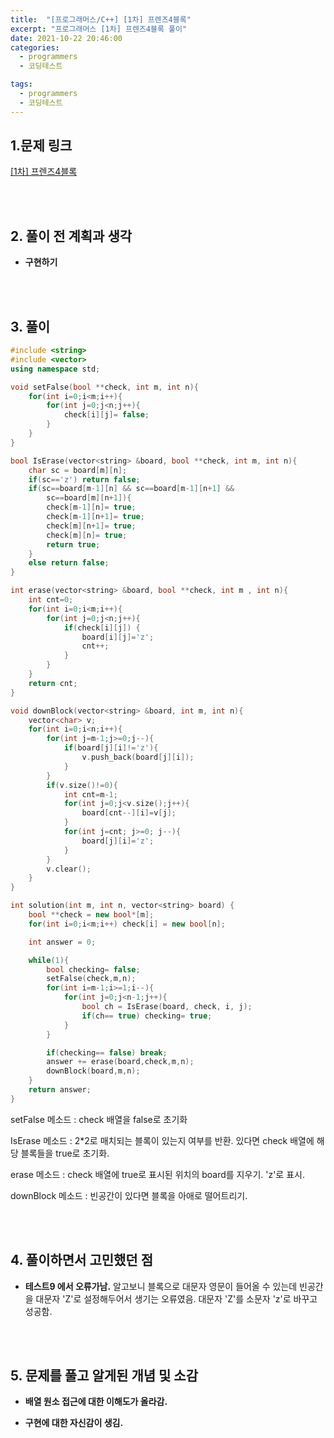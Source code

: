 ```yaml
---
title:  "[프로그래머스/C++] [1차] 프렌즈4블록"
excerpt: "프로그래머스 [1차] 프렌즈4블록 풀이"
date: 2021-10-22 20:46:00
categories:
  - programmers
  - 코딩테스트

tags:
  - programmers
  - 코딩테스트
---
```


## 1.문제 링크

[[1차] 프렌즈4블록](https://programmers.co.kr/learn/courses/30/lessons/17679)

<br>
<br>

## 2. 풀이 전 계획과 생각

- **구현하기**


<br>
<br>

## 3. 풀이

```cpp
#include <string>
#include <vector>
using namespace std;

void setFalse(bool **check, int m, int n){
    for(int i=0;i<m;i++){
        for(int j=0;j<n;j++){
            check[i][j]= false;
        }
    }
}

bool IsErase(vector<string> &board, bool **check, int m, int n){
    char sc = board[m][n];
    if(sc=='z') return false;
    if(sc==board[m-1][n] && sc==board[m-1][n+1] &&
        sc==board[m][n+1]){
        check[m-1][n]= true;
        check[m-1][n+1]= true;
        check[m][n+1]= true;
        check[m][n]= true;
        return true;
    }
    else return false;
}

int erase(vector<string> &board, bool **check, int m , int n){
    int cnt=0;
    for(int i=0;i<m;i++){
        for(int j=0;j<n;j++){
            if(check[i][j]) {
                board[i][j]='z';
                cnt++;
            }
        }
    }
    return cnt;
}

void downBlock(vector<string> &board, int m, int n){
    vector<char> v;
    for(int i=0;i<n;i++){
        for(int j=m-1;j>=0;j--){
            if(board[j][i]!='z'){
                v.push_back(board[j][i]);
            }
        }
        if(v.size()!=0){
            int cnt=m-1;
            for(int j=0;j<v.size();j++){
                board[cnt--][i]=v[j];
            }
            for(int j=cnt; j>=0; j--){
                board[j][i]='z';
            }
        }
        v.clear();
    }
}

int solution(int m, int n, vector<string> board) {
    bool **check = new bool*[m];
    for(int i=0;i<m;i++) check[i] = new bool[n];

    int answer = 0;

    while(1){
        bool checking= false;
        setFalse(check,m,n);
        for(int i=m-1;i>=1;i--){
            for(int j=0;j<n-1;j++){
                bool ch = IsErase(board, check, i, j);
                if(ch== true) checking= true;
            }
        }

        if(checking== false) break;
        answer += erase(board,check,m,n);
        downBlock(board,m,n);
    }
    return answer;
}
```

setFalse 메소드 : check 배열을 false로 초기화

IsErase 메소드 : 2*2로 매치되는 블록이 있는지 여부를 반환. 있다면 check 배열에 해당 블록들을 true로 초기화.

erase 메소드 : check 배열에 true로 표시된 위치의 board를 지우기. 'z'로 표시.

downBlock 메소드 : 빈공간이 있다면 블록을 아애로 떨어트리기.

<br>
<br>

## 4. 풀이하면서 고민했던 점

- **테스트9 에서 오류가남.**
알고보니 블록으로 대문자 영문이 들어올 수 있는데 빈공간을 대문자 'Z'로 설정해두어서 생기는 오류였음. 대문자 'Z'를 소문자 'z'로 바꾸고 성공함.


<br>
<br>

## 5. 문제를 풀고 알게된 개념 및 소감

- **배열 원소 접근에 대한 이해도가 올라감.**

- **구현에 대한 자신감이 생김.**
